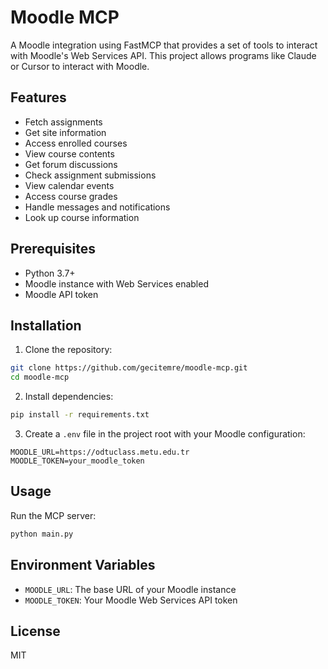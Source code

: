 # Moodle MCP

A Moodle integration using FastMCP that provides a set of tools to interact with Moodle's Web Services API. This project allows programs like Claude or Cursor to interact with Moodle.

## Features

- Fetch assignments
- Get site information
- Access enrolled courses
- View course contents
- Get forum discussions
- Check assignment submissions
- View calendar events
- Access course grades
- Handle messages and notifications
- Look up course information

## Prerequisites

- Python 3.7+
- Moodle instance with Web Services enabled
- Moodle API token

## Installation

1. Clone the repository:
```bash
git clone https://github.com/gecitemre/moodle-mcp.git
cd moodle-mcp
```

2. Install dependencies:
```bash
pip install -r requirements.txt
```

3. Create a `.env` file in the project root with your Moodle configuration:
```env
MOODLE_URL=https://odtuclass.metu.edu.tr
MOODLE_TOKEN=your_moodle_token
```

## Usage

Run the MCP server:

```bash
python main.py
```

## Environment Variables

- `MOODLE_URL`: The base URL of your Moodle instance
- `MOODLE_TOKEN`: Your Moodle Web Services API token

## License

MIT 
